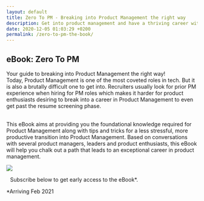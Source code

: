 ```yaml
---
layout: default
title: Zero To PM - Breaking into Product Management the right way
description: Get into product management and have a thriving career with the help of the foundational knowledge this eBook provides along with tips and tricks for a less stressful, more productive transition.
date: 2020-12-05 01:03:29 +0200
permalink: /zero-to-pm-the-book/
---
```


<div>
<style>
#content-left > h2 {display:none! important;}
#content-left {background: linear-gradient(to right, #6c62ffcf 0%, #6c62ff70 100%);}

#ebook-title {text-align: center;color: white;}

#ebook-subheading {text-align: center;font-weight: 400;margin-top: -10px;color: white;}

#ebook-pitch {background: white;padding: 10px;margin-top: 15px;border-radius: 5px;}

#ebook-cover-container {border: none;margin-top: -20px; padding: 50px;background-color:white; border-radius: 5px; font-size: 16px;}

#ebook-img-container {width: 40%;float: left;}

#ebook-cover-img {width: 200px;border: solid 1px #00000042;border-radius: 2px;}

#ebook-subscribe-section{float: left;width: 60%;padding-top: 10px;}

#ebook-timeline{font-size: 16px;font-style: italic;padding-top: 10px;padding-left:10px;font-weight: 500;}

.clear:after {clear: both;display: table;content: "";}

@media screen and (max-width: 690px) {
  
  #ebook-img-container {
    float:none !important;
  }
  
  #ebook-subscribe-section {
    width:100% !important; 
  }

}
</style>

<h2 id="ebook-title">eBook: Zero To PM</h2>
<div id="ebook-subheading"> Your guide to breaking into Product Management the right way!</div>

<div id="ebook-pitch">Today, Product Management is one of the most coveted roles in tech. But it is also a brutally difficult one to get into. Recruiters usually look for prior PM experience when hiring for PM roles which makes it harder for product enthusiasts desiring to break into a career in Product Management to even get past the resume screening phase.<br><br>

This eBook aims at providing you the foundational knowledge required for Product Management along with tips and tricks for a less stressful, more productive transition into Product Management. Based on conversations with several product managers, leaders and product enthusiasts, this eBook will help you chalk out a path that leads to an exceptional career in product management.</div>

<div id="ebook-cover-container" class="clear">

<div id="ebook-img-container">
<img id="ebook-cover-img" src="https://i.imgur.com/8Zlgfxu.png" >
</div>
<div id="ebook-subscribe-section" >

<p style="padding-left:10px;">Subscribe below to get early access to the eBook*.</p>
<style>.formkit-powered-by-convertkit-container{display:none !important;}</style>
<script async data-uid="f34233c6d8" src="https://wondrous-pioneer-8360.ck.page/f34233c6d8/index.js"></script>

<!--<div><style> .gumroad-follow-form-embed { zoom: 1; } .gumroad-follow-form-embed:before, .gumroad-follow-form-embed:after { display: table; line-height: 0; content: ""; } .gumroad-follow-form-embed:after { clear: both; } .gumroad-follow-form-embed * { margin: 0; border: 0; padding: 0; outline: 0; box-sizing: border-box !important; float: left !important; } .gumroad-follow-form-embed input { border-radius: 4px; border-top-right-radius: 0; border-bottom-right-radius: 0; font-family: -apple-system, ".SFNSDisplay-Regular", "Helvetica Neue", Helvetica, Arial, sans-serif; font-size: 15px; line-height: 20px; background: #fff; border: 1px solid #ddd; border-right: 0; color: #aaa; padding: 10px; box-shadow: inset 0 1px 0 rgba(0, 0, 0, 0.02); background-position: top right; background-repeat: no-repeat; text-rendering: optimizeLegibility; font-smoothing: antialiased; -webkit-appearance: none; -moz-appearance: caret; width: 55% !important; height: 40px !important; } .gumroad-follow-form-embed button { border-radius: 4px; border-top-left-radius: 0; border-bottom-left-radius: 0; box-shadow: 0 1px 1px rgba(0, 0, 0, 0.12); -webkit-transition: all .05s ease-in-out; transition: all .05s ease-in-out; display: inline-block; padding: 10px 12px 12px; cursor: pointer; color: #fff; font-size: 15px; line-height: 100%; font-family: -apple-system, ".SFNSDisplay-Regular", "Helvetica Neue", Helvetica, Arial, sans-serif; background: #36a9ae; filter: "progid:DXImageTransform.Microsoft.gradient(startColorstr=#5ccfd4, endColorstr=#329ca1, GradientType=0)"; background: #6c62ffcf; height: 40px !important; width: 45% !important; } </style></div> <form action="https://gumroad.com/follow_from_embed_form" class="form gumroad-follow-form-embed" method="post"> <input name="seller_id" type="hidden" value="4034051743323"> <input name="email" placeholder="Your email address" type="email"> <button data-custom-highlight-color="" type="submit">Put me on the list!</button> </form>-->

<div id="ebook-timeline">*Arriving Feb 2021</div>
</div>

</div>
</div>




